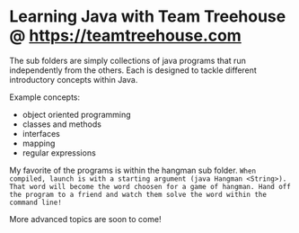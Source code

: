 # Learning Java with Team Treehouse @ https://teamtreehouse.com

The sub folders are simply collections of java programs that run independently from the others. Each is designed to tackle different introductory concepts within Java.

Example concepts:
- object oriented programming
- classes and methods
- interfaces
- mapping
- regular expressions

My favorite of the programs is within the hangman sub folder. 
``
When compiled, launch is with a starting argument (java Hangman <String>). That word will become the word choosen for a game of hangman. Hand off the program to a friend and watch them solve the word within the command line!
``
  
More advanced topics are soon to come!





